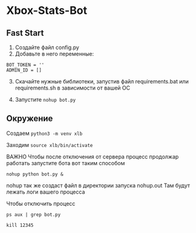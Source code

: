 # Xbox-Stats-Bot

## Fast Start
1. Создайте файл config.py
2. Добавьте в него переменные:

```
BOT_TOKEN = ''
ADMIN_ID = []
```

3. Скачайте нужные библиотеки, запустив файл requirements.bat или requirements.sh в зависимости от вашей ОС

4. Запустите ``` nohup bot.py ```



## Окружение
Создаем ```python3 -m venv xlb```

Заходим ```source xlb/bin/activate```


ВАЖНО
Чтобы после отключения от сервера процесс продолжар работать запустите бота вот таким способом

```nohup python bot.py &```

nohup так же создаст файл в директории запуска nohup.out Там будут лежать логи вашего процесса

Чтобы отключить процесс

```ps aux | grep bot.py```

```kill 12345```